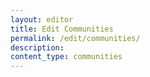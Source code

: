 ```yaml
---
layout: editor
title: Edit Communities
permalink: /edit/communities/
description:
content_type: communities
---
```

